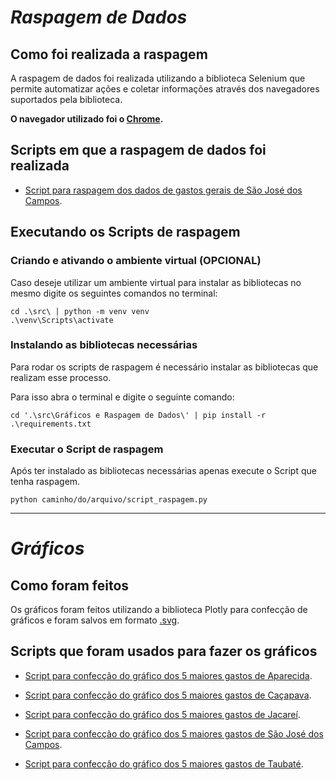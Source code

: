 # ***Raspagem de Dados***

## **Como foi realizada a raspagem**

A raspagem de dados foi realizada utilizando a biblioteca Selenium que permite automatizar ações e coletar informações através dos navegadores suportados pela biblioteca.

**O navegador utilizado foi o [Chrome](https://www.google.com/intl/pt-BR/chrome/).**

## **Scripts em que a raspagem de dados foi realizada**

- [Script para raspagem dos dados de gastos gerais de São José dos Campos](https://github.com/src/Gráficos%20e%20Raspagem%20de%20Dados/Gastos/SJC/raspagemgastos.py).

## **Executando os Scripts de raspagem**

### **Criando e ativando o ambiente virtual (OPCIONAL)**

Caso deseje utilizar um ambiente virtual para instalar as bibliotecas no mesmo digite os seguintes comandos no terminal:

    cd .\src\ | python -m venv venv
    .\venv\Scripts\activate

### **Instalando as bibliotecas necessárias**

Para rodar os scripts de raspagem é necessário instalar as bibliotecas que realizam esse processo.

Para isso abra o terminal e digite o seguinte comando:

    cd '.\src\Gráficos e Raspagem de Dados\' | pip install -r .\requirements.txt

### **Executar o Script de raspagem**

Após ter instalado as bibliotecas necessárias apenas execute o Script que tenha raspagem.

    python caminho/do/arquivo/script_raspagem.py

---

# ***Gráficos***

## **Como foram feitos**

Os gráficos foram feitos utilizando a biblioteca Plotly para confecção de gráficos e foram salvos em formato [.svg](https://www.adobe.com/br/creativecloud/file-types/image/vector/svg-file.html#:~:text=SVG%3A%20perguntas%20frequentes-,O%20que%20%C3%A9%20um%20arquivo%20SVG%3F,e%20linhas%20em%20uma%20grade.).

## **Scripts que foram usados para fazer os gráficos**

- [Script para confecção do gráfico dos 5 maiores gastos de Aparecida](https://github.com/src/Gráficos%20e%20Raspagem%20de%20Dados/Gastos/Aparecida/graficogastos.py).

- [Script para confecção do gráfico dos 5 maiores gastos de Caçapava](https://github.com/src/Gráficos%20e%20Raspagem%20de%20Dados/Gastos/Caçapava/graficogastos.py).

- [Script para confecção do gráfico dos 5 maiores gastos de Jacareí](https://github.com/src/Gráficos%20e%20Raspagem%20de%20Dados/Gastos/Jacareí/graficogastos.py).

- [Script para confecção do gráfico dos 5 maiores gastos de São José dos Campos](https://github.com/src/Gráficos%20e%20Raspagem%20de%20Dados/Gastos/SJC/graficogastos.py).

- [Script para confecção do gráfico dos 5 maiores gastos de Taubaté](https://github.com/src/Gráficos%20e%20Raspagem%20de%20Dados/Gastos/Taubaté/graficogastos.py).